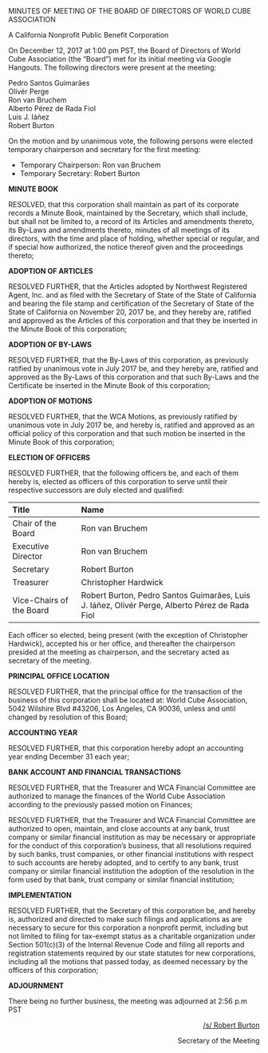 <div class="text-center">
MINUTES OF MEETING OF THE BOARD OF DIRECTORS OF WORLD CUBE ASSOCIATION

A California Nonprofit Public Benefit Corporation
</div>

On December 12, 2017 at 1:00 pm PST, the Board of Directors of World Cube Association (the “Board”) met for its initial meeting via Google Hangouts. The following directors were present at the meeting:

<div class="text-center">
Pedro Santos Guimarães <br>
Olivér Perge <br>
Ron van Bruchem <br>
Alberto Pérez de Rada Fiol <br>
Luis J. Iáñez <br>
Robert Burton <br>
</div>

On the motion and by unanimous vote, the following persons were elected temporary chairperson and secretary for the first meeting:

- Temporary Chairperson: Ron van Bruchem
- Temporary Secretary: Robert Burton

<b class="text-center">MINUTE BOOK</b>

RESOLVED, that this corporation shall maintain as part of its corporate records a Minute Book, maintained by the Secretary, which shall include, but shall not be limited to, a record of its Articles and amendments thereto, its By-Laws and amendments thereto, minutes of all meetings of its directors, with the time and place of holding, whether special or regular, and if special how authorized, the notice thereof given and the proceedings thereto;

<b class="text-center">ADOPTION OF ARTICLES</b>

RESOLVED FURTHER, that the Articles adopted by Northwest Registered Agent, Inc. and as filed with the Secretary of State of the State of California and bearing the file stamp and certification of the Secretary of State of the State of California on November 20, 2017 be, and they hereby are, ratified and approved as the Articles of this corporation and that they be inserted in the Minute Book of this corporation;

<b class="text-center">ADOPTION OF BY-LAWS</b>

RESOLVED FURTHER, that the By-Laws of this corporation, as previously ratified by unanimous vote in July 2017 be, and they hereby are, ratified and approved as the By-Laws of this corporation and that such By-Laws and the Certificate be inserted in the Minute Book of this corporation;

<b class="text-center">ADOPTION OF MOTIONS</b>

RESOLVED FURTHER, that the WCA Motions, as previously ratified by unanimous vote in July 2017 be, and hereby is, ratified and approved as an official policy of this corporation and that such motion be inserted in the Minute Book of this corporation;

<b class="text-center">ELECTION OF OFFICERS</b>

RESOLVED FURTHER, that the following officers be, and each of them hereby is, elected as officers of this corporation to serve until their respective successors are duly elected and
qualified:

| **Title** | **Name** |
| :--------- | :--------- |
| Chair of the Board | Ron van Bruchem |
| Executive Director | Ron van Bruchem |
| Secretary | Robert Burton |
| Treasurer | Christopher Hardwick |
| Vice-Chairs of the Board | Robert Burton, Pedro Santos Guimarães, Luis J. Iáñez, Olivér Perge, Alberto Pérez de Rada Fiol |

Each officer so elected, being present (with the exception of Christopher Hardwick), accepted his or her office, and thereafter the chairperson presided at the meeting as chairperson, and the secretary acted as secretary of the meeting.

<b class="text-center">PRINCIPAL OFFICE LOCATION</b>

RESOLVED FURTHER, that the principal office for the transaction of the business of this corporation shall be located at: World Cube Association, 5042 Wilshire Blvd #43206, Los Angeles, CA 90036, unless and until changed by resolution of this Board;

<b class="text-center">ACCOUNTING YEAR</b>

RESOLVED FURTHER, that this corporation hereby adopt an accounting year ending December 31 each year;

<b class="text-center">BANK ACCOUNT AND FINANCIAL TRANSACTIONS</b>

RESOLVED FURTHER, that the Treasurer and WCA Financial Committee are authorized to manage the finances of the World Cube Association according to the previously passed motion on Finances;

RESOLVED FURTHER, that the Treasurer and WCA Financial Committee are authorized to open, maintain, and close accounts at any bank, trust company or similar financial institution as may be necessary or appropriate for the conduct of this corporation’s business, that all resolutions required by such banks, trust companies, or other financial institutions with respect to such accounts are hereby adopted, and to certify to any bank, trust company or similar financial institution the adoption of the resolution in the form used by that bank, trust company or similar financial institution;

<b class="text-center">IMPLEMENTATION</b>

RESOLVED FURTHER, that the Secretary of this corporation be, and hereby is, authorized and directed to make such filings and applications as are necessary to secure for this corporation a nonprofit permit, including but not limited to filing for tax-exempt status as a charitable organization under Section 501(c)(3) of the Internal Revenue Code and filing all reports and registration statements required by our state statutes for new corporations, including all the motions that passed today, as deemed necessary by the officers of this corporation;

<b class="text-center">ADJOURNMENT</b>

There being no further business, the meeting was adjourned at 2:56 p.m PST

<div style="text-align: right;">
<span style="text-decoration: underline;">/s/ Robert Burton</span>

Secretary of the Meeting
</div>
